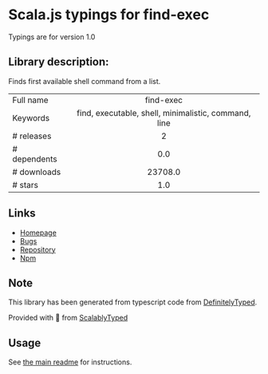 
# Scala.js typings for find-exec

Typings are for version 1.0

## Library description:
Finds first available shell command from a list.

|                    |                 |
| ------------------ | :-------------: |
| Full name          | find-exec |
| Keywords           | find, executable, shell, minimalistic, command, line |
| # releases         | 2 |
| # dependents       | 0.0 |
| # downloads        | 23708.0 |
| # stars            | 1.0 |

## Links
- [Homepage](https://github.com/shime/find-exec)
- [Bugs](https://github.com/shime/find-exec/issues)
- [Repository](https://github.com/shime/find-exec)
- [Npm](https://www.npmjs.com/package/find-exec)
    


## Note
This library has been generated from typescript code from [DefinitelyTyped](https://definitelytyped.org).

Provided with :purple_heart: from [ScalablyTyped](https://github.com/oyvindberg/ScalablyTyped)

## Usage
See [the main readme](../../readme.md) for instructions.


